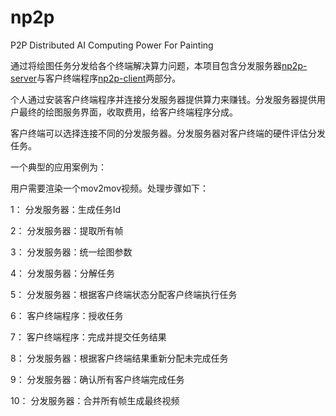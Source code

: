 # np2p
P2P Distributed AI Computing Power For Painting

通过将绘图任务分发给各个终端解决算力问题，本项目包含分发服务器[np2p-server](https://github.com/cchaojie/np2p-server)与客户终端程序[np2p-client](https://github.com/cchaojie/np2p-client)两部分。

个人通过安装客户终端程序并连接分发服务器提供算力来赚钱。分发服务器提供用户最终的绘图服务界面，收取费用，给客户终端程序分成。

客户终端可以选择连接不同的分发服务器。分发服务器对客户终端的硬件评估分发任务。

一个典型的应用案例为：

用户需要渲染一个mov2mov视频。处理步骤如下：

1： 分发服务器：生成任务Id

2： 分发服务器：提取所有帧

3： 分发服务器：统一绘图参数

4： 分发服务器：分解任务

5： 分发服务器：根据客户终端状态分配客户终端执行任务

6： 客户终端程序：授收任务

7： 客户终端程序：完成并提交任务结果

8： 分发服务器：根据客户终端结果重新分配未完成任务

9： 分发服务器：确认所有客户终端完成任务

10： 分发服务器：合并所有帧生成最终视频
